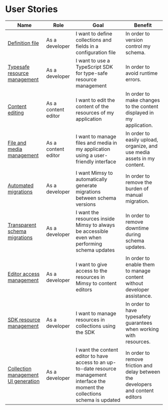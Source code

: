 # User Stories

| Name                                                                                | Role                | Goal                                                                                                                                 | Benefit                                                                          |
| ----------------------------------------------------------------------------------- | ------------------- | ------------------------------------------------------------------------------------------------------------------------------------ | -------------------------------------------------------------------------------- |
| [Definition file](https://github.com/mimsy-cms/mimsy/issues/22)                     | As a developer      | I want to define collections and fields in a configuration file                                                                      | In order to version control my schema.                                           |
| [Typesafe resource management](https://github.com/mimsy-cms/mimsy/issues/23)        | As a developer      | I want to use a TypeScript SDK for type-safe resource management                                                                     | In order to avoid runtime errors.                                                |
| [Content editing](https://github.com/mimsy-cms/mimsy/issues/24)                     | As a content editor | I want to edit the content of the resources of my application                                                                        | In order to make changes to the content displayed in my application.             |
| [File and media management](https://github.com/mimsy-cms/mimsy/issues/50)           | As a content editor | I want to manage files and media in my application using a user-friendly interface                                                   | In order to easily upload, organize, and use media assets in my content.         |
| [Automated migrations](https://github.com/mimsy-cms/mimsy/issues/25)                | As a developer      | I want Mimsy to automatically generate migrations between schema versions                                                            | In order to remove the burden of manual migration.                               |
| [Transparent schema migrations](https://github.com/mimsy-cms/mimsy/issues/26)       | As a developer      | I want the resources inside Mimsy to always be accessible even when performing schema updates                                        | In order to remove downtime during schema updates.                               |
| [Editor access management](https://github.com/mimsy-cms/mimsy/issues/27)            | As a developer      | I want to give access to the resources in Mimsy to content editors                                                                   | In order to enable them to manage content without developer assistance.          |
| [SDK resource management](https://github.com/mimsy-cms/mimsy/issues/28)             | As a developer      | I want to manage resources in collections using the SDK                                                                              | In order to have typesafety guarantees when working with resources.              |
| [Collection management UI generation](https://github.com/mimsy-cms/mimsy/issues/29) | As a developer      | I want the content editor to have access to an up-to-date resource management interface the moment the collections schema is updated | In order to remove friction and delay between the developers and content editors |
